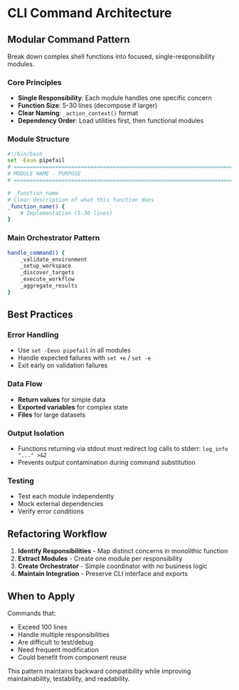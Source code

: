 # CLI Command Architecture

## Modular Command Pattern

Break down complex shell functions into focused, single-responsibility modules.

### Core Principles

- **Single Responsibility**: Each module handles one specific concern
- **Function Size**: 5-30 lines (decompose if larger)
- **Clear Naming**: `_action_context()` format
- **Dependency Order**: Load utilities first, then functional modules

### Module Structure

```bash
#!/bin/bash
set -Eeuo pipefail
# =============================================================================
# MODULE NAME - PURPOSE
# =============================================================================

# _function_name
# Clear description of what this function does
_function_name() {
    # Implementation (5-30 lines)
}
```

### Main Orchestrator Pattern

```bash
handle_command() {
    _validate_environment
    _setup_workspace
    _discover_targets
    _execute_workflow
    _aggregate_results
}
```

## Best Practices

### Error Handling
- Use `set -Eeuo pipefail` in all modules
- Handle expected failures with `set +e` / `set -e`
- Exit early on validation failures

### Data Flow
- **Return values** for simple data
- **Exported variables** for complex state
- **Files** for large datasets

### Output Isolation
- Functions returning via stdout must redirect log calls to stderr: `log_info "..." >&2`
- Prevents output contamination during command substitution

### Testing
- Test each module independently
- Mock external dependencies
- Verify error conditions

## Refactoring Workflow

1. **Identify Responsibilities** - Map distinct concerns in monolithic function
2. **Extract Modules** - Create one module per responsibility
3. **Create Orchestrator** - Simple coordinator with no business logic
4. **Maintain Integration** - Preserve CLI interface and exports

## When to Apply

Commands that:
- Exceed 100 lines
- Handle multiple responsibilities
- Are difficult to test/debug
- Need frequent modification
- Could benefit from component reuse

This pattern maintains backward compatibility while improving maintainability, testability, and readability.